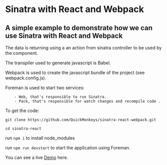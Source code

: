 # Sinatra with React and Webpack

## A simple example to demonstrate how we can use Sinatra with React and Webpack

The data is returning using a an action from sinatra controller to be used by the component.

The transpiler used to generate javascript is Babel.

Webpack is used to create the javascript bundle of the project (see webpack.config.js).

Foreman is used to start two services: 
```
    - Web, that's responsible to run Sinatra.
    - Pack, that's responsible for watch changes and recompile code .
```

To get the code:

`git clone https://github.com/QuickMonkeys/sinatra-react-webpack.git`

`cd sinatra-react`

run `npm i` to install node_modules

run `npm run devstart` to start the application using Foreman.

You can see a live [Demo](https://sinatra-react-webpack-quick.herokuapp.com/) here.